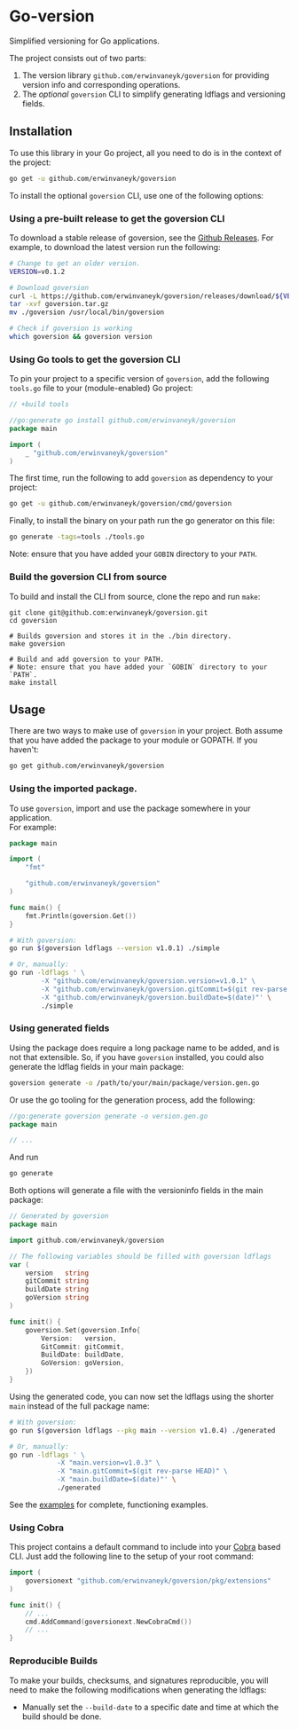 # Go-version

Simplified versioning for Go applications.

The project consists out of two parts:
1. The version library `github.com/erwinvaneyk/goversion` for providing version
   info and corresponding operations.
2. The _optional_ `goversion` CLI to simplify generating ldflags and versioning
   fields.
   
## Installation

To use this library in your Go project, all you need to do is in the context of 
the project:

```bash
go get -u github.com/erwinvaneyk/goversion
```

To install the optional `goversion` CLI, use one of the following options:

### Using a pre-built release to get the goversion CLI

To download a stable release of goversion, see the 
[Github Releases](https://github.com/erwinvaneyk/goversion/releases). For 
example, to download the latest version run the following: 

```bash
# Change to get an older version.
VERSION=v0.1.2

# Download goversion
curl -L https://github.com/erwinvaneyk/goversion/releases/download/${VERSION}/goversion_$(echo $VERSION | sed 's/v//')_$(uname)_$(uname -m).tar.gz > goversion.tar.gz
tar -xvf goversion.tar.gz
mv ./goversion /usr/local/bin/goversion

# Check if goversion is working
which goversion && goversion version 
```

### Using Go tools to get the goversion CLI

To pin your project to a specific version of `goversion`, add the following 
`tools.go` file to your (module-enabled) Go project:
```go
// +build tools

//go:generate go install github.com/erwinvaneyk/goversion
package main

import (
	_ "github.com/erwinvaneyk/goversion"
)
```
The first time, run the following to add `goversion` as dependency to your project:
```bash
go get -u github.com/erwinvaneyk/goversion/cmd/goversion
```

Finally, to install the binary on your path  run the go generator on this file:
```bash
go generate -tags=tools ./tools.go
```

Note: ensure that you have added your `GOBIN` directory to your `PATH`.

### Build the goversion CLI from source

To build and install the CLI from source, clone the repo and run `make`:
```
git clone git@github.com:erwinvaneyk/goversion.git
cd goversion

# Builds goversion and stores it in the ./bin directory.
make goversion

# Build and add goversion to your PATH.
# Note: ensure that you have added your `GOBIN` directory to your `PATH`.
make install
```

## Usage

There are two ways to make use of `goversion` in your project. Both assume 
that you have added the package to your module or GOPATH. If you haven't:
 
```bash
go get github.com/erwinvaneyk/goversion
```

### Using the imported package.
To use `goversion`, import and use the package somewhere in your application.  
For example:

```go
package main

import (
	"fmt"

	"github.com/erwinvaneyk/goversion"
)

func main() {
	fmt.Println(goversion.Get())
}
```


```bash
# With goversion:
go run $(goversion ldflags --version v1.0.1) ./simple

# Or, manually:
go run -ldflags ' \
		-X "github.com/erwinvaneyk/goversion.version=v1.0.1" \
		-X "github.com/erwinvaneyk/goversion.gitCommit=$(git rev-parse HEAD)" \
		-X "github.com/erwinvaneyk/goversion.buildDate=$(date)"' \
	    ./simple
```

### Using generated fields
Using the package does require a long package name to be added, and is not that
extensible. So, if you have `goversion` installed, you could also generate the
ldflag fields in your main package:

```bash
goversion generate -o /path/to/your/main/package/version.gen.go
``` 

Or use the go tooling for the generation process, add the following:

```go
//go:generate goversion generate -o version.gen.go
package main

// ...
```

And run

```bash
go generate
```

Both options will generate a file with the versioninfo fields in the main 
package: 

```go
// Generated by goversion
package main

import github.com/erwinvaneyk/goversion

// The following variables should be filled with goversion ldflags 
var (
	version   string
	gitCommit string
	buildDate string
	goVersion string
)

func init() {
	goversion.Set(goversion.Info{
		Version:   version,
		GitCommit: gitCommit,
		BuildDate: buildDate,
		GoVersion: goVersion,
	})
}
```

Using the generated code, you can now set the ldflags using the shorter 
`main` instead of the full package name:
 
```bash
# With goversion:
go run $(goversion ldflags --pkg main --version v1.0.4) ./generated 

# Or, manually:
go run -ldflags ' \
    		-X "main.version=v1.0.3" \
    		-X "main.gitCommit=$(git rev-parse HEAD)" \
    		-X "main.buildDate=$(date)"' \
    		./generated
```

See the [examples](./examples) for complete, functioning examples.

### Using Cobra
This project contains a default command to include into your 
[Cobra](https://github.com/spf13/cobra) based CLI. Just add the following
line to the setup of your root command:   

```go
import (
	goversionext "github.com/erwinvaneyk/goversion/pkg/extensions"
)

func init() {
    // ...
	cmd.AddCommand(goversionext.NewCobraCmd())
    // ...
}
```

### Reproducible Builds

To make your builds, checksums, and signatures reproducible, you will need to 
make the following modifications when generating the ldflags:
- Manually set the `--build-date` to a specific date and time at which the build
  should be done.